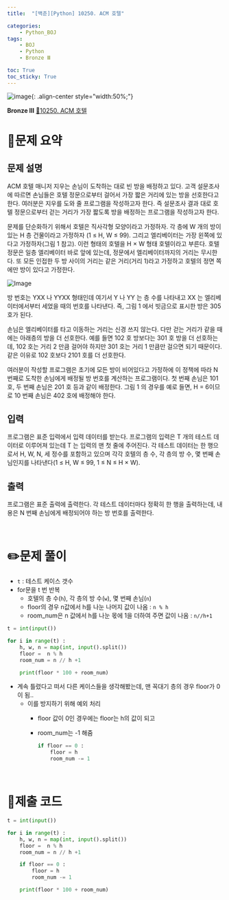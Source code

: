 ```yaml
---
title:  "[백준][Python] 10250. ACM 호텔" 

categories: 
    - Python_BOJ
tags: 
    - BOJ
    - Python
    - Bronze Ⅲ

toc: True
toc_sticky: True
---
```

![image](https://github.com/user-attachments/assets/32319fe8-99e9-4031-b5d1-9f1909b510dc){: .align-center style="width:50%;"}

**Bronze Ⅲ** 
[🔗10250. ACM 호텔]('https://www.acmicpc.net/problem/10250')

# 📝문제 요약
## 문제 설명
ACM 호텔 매니저 지우는 손님이 도착하는 대로 빈 방을 배정하고 있다. 고객 설문조사에 따르면 손님들은 호텔 정문으로부터 걸어서 가장 짧은 거리에 있는 방을 선호한다고 한다. 여러분은 지우를 도와 줄 프로그램을 작성하고자 한다. 즉 설문조사 결과 대로 호텔 정문으로부터 걷는 거리가 가장 짧도록 방을 배정하는 프로그램을 작성하고자 한다.

문제를 단순화하기 위해서 호텔은 직사각형 모양이라고 가정하자. 각 층에 W 개의 방이 있는 H 층 건물이라고 가정하자 (1 ≤ H, W ≤ 99). 그리고 엘리베이터는 가장 왼쪽에 있다고 가정하자(그림 1 참고). 이런 형태의 호텔을 H × W 형태 호텔이라고 부른다. 호텔 정문은 일층 엘리베이터 바로 앞에 있는데, 정문에서 엘리베이터까지의 거리는 무시한다. 또 모든 인접한 두 방 사이의 거리는 같은 거리(거리 1)라고 가정하고 호텔의 정면 쪽에만 방이 있다고 가정한다.

![Image](https://github.com/user-attachments/assets/d9b813f8-3c78-4bd4-a30c-14907de22bff)

방 번호는 YXX 나 YYXX 형태인데 여기서 Y 나 YY 는 층 수를 나타내고 XX 는 엘리베이터에서부터 세었을 때의 번호를 나타낸다. 즉, 그림 1 에서 빗금으로 표시한 방은 305 호가 된다.

손님은 엘리베이터를 타고 이동하는 거리는 신경 쓰지 않는다. 다만 걷는 거리가 같을 때에는 아래층의 방을 더 선호한다. 예를 들면 102 호 방보다는 301 호 방을 더 선호하는데, 102 호는 거리 2 만큼 걸어야 하지만 301 호는 거리 1 만큼만 걸으면 되기 때문이다. 같은 이유로 102 호보다 2101 호를 더 선호한다.

여러분이 작성할 프로그램은 초기에 모든 방이 비어있다고 가정하에 이 정책에 따라 N 번째로 도착한 손님에게 배정될 방 번호를 계산하는 프로그램이다. 첫 번째 손님은 101 호, 두 번째 손님은 201 호 등과 같이 배정한다. 그림 1 의 경우를 예로 들면, H = 6이므로 10 번째 손님은 402 호에 배정해야 한다.

## 입력
프로그램은 표준 입력에서 입력 데이터를 받는다. 프로그램의 입력은 T 개의 테스트 데이터로 이루어져 있는데 T 는 입력의 맨 첫 줄에 주어진다. 각 테스트 데이터는 한 행으로서 H, W, N, 세 정수를 포함하고 있으며 각각 호텔의 층 수, 각 층의 방 수, 몇 번째 손님인지를 나타낸다(1 ≤ H, W ≤ 99, 1 ≤ N ≤ H × W).

## 출력
프로그램은 표준 출력에 출력한다. 각 테스트 데이터마다 정확히 한 행을 출력하는데, 내용은 N 번째 손님에게 배정되어야 하는 방 번호를 출력한다.


<br>

# ✏️문제 풀이
- `t`  : 테스트 케이스 갯수
- for문을 t 번 반복
    - 호텔의 층 수(`h`), 각 층의 방 수(`w`), 몇 번째 손님(`n`)
    - floor의 경우 n값에서 h를 나눈 나머지 값이 나옴 : `n % h`
    - room_num은 n 값에서 h를 나눈 몫에 1을 더하여 주면 값이 나옴 : `n//h+1`

```python
t = int(input())

for i in range(t) :
    h, w, n = map(int, input().split())
    floor =  n % h
    room_num = n // h +1

    print(floor * 100 + room_num)
```

- 계속 틀렸다고 떠서 다른 케이스들을 생각해봤는데, 맨 꼭대기 층의 경우 floor가 0이 됨..
  - 이를 방지하기 위해 예외 처리
      - floor 값이 0인 경우에는 floor는 h의 값이 되고
      - room_num는 -1 해줌
        
        ```python
        if floor == 0 :
            floor = h
            room_num -= 1
        ```

<br>

# 💯제출 코드
```python
t = int(input())

for i in range(t) :
    h, w, n = map(int, input().split())
    floor =  n % h
    room_num = n // h +1

    if floor == 0 :
        floor = h
        room_num -= 1

    print(floor * 100 + room_num)
```